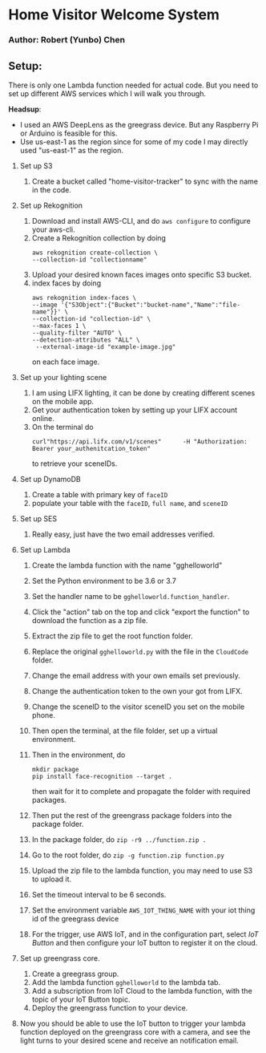 # Home Visitor Welcome System
### Author: Robert (Yunbo) Chen

## Setup: 
There is only one Lambda function needed for actual code. 
But you need to set up different AWS services which I will walk you through.

__Headsup__: 
 * I used an AWS DeepLens as the greegrass device. But any Raspberry Pi or Arduino is feasible for this. 
 * Use us-east-1 as the region since for some of my code I may directly used "us-east-1" as the region.



1. Set up S3   
    1. Create a bucket called "home-visitor-tracker" to sync with the name in the code.
    
4. Set up Rekognition
    1. Download and install AWS-CLI, and do `aws configure` to configure your aws-cli.
    2. Create a Rekognition collection by doing 
        ```
        aws rekognition create-collection \
        --collection-id "collectionname"
        ```
    3. Upload your desired known faces images onto specific S3 bucket.
    4. index faces by doing 
        ```
        aws rekognition index-faces \
        --image '{"S3Object":{"Bucket":"bucket-name","Name":"file-name"}}' \
        --collection-id "collection-id" \
        --max-faces 1 \
        --quality-filter "AUTO" \
        --detection-attributes "ALL" \
         --external-image-id "example-image.jpg" 
        ```
        on each face image.

5. Set up your lighting scene  
    1. I am using LIFX lighting, it can be done by creating different scenes on the mobile app.
    2. Get your authentication token by setting up your LIFX account online.
    2. On the terminal do 
        ```
        curl"https://api.lifx.com/v1/scenes"      -H "Authorization: Bearer your_authenitcation_token"
        ```
        to retrieve your sceneIDs.
5. Set up DynamoDB  
    1. Create a table with primary key of `faceID`
    2. populate your table with the `faceID`, `full name`, and `sceneID`

7. Set up SES
    1. Really easy, just have the two email addresses verified.

1. Set up Lambda 
    1. Create the lambda function with the name "gghelloworld" 

    1. Set the Python environment to be 3.6 or 3.7

    2. Set the handler name to be `gghelloworld.function_handler`.

    3. Click the "action" tab on the top and click "export the function" to download the function as a zip file.

    4. Extract the zip file to get the root function folder.

    5. Replace the original `gghelloworld.py` with the file in the `CloudCode` folder.

    6. Change the email address with your own emails set previously.

    7. Change the authentication token to the own your got from LIFX.

    8. Change the sceneID to the visitor sceneID you set on the mobile phone.

    6. Then open the terminal, at the file folder, set up a virtual environment.

    7. Then in the environment, do 

        ```
        mkdir package
        pip install face-recognition --target .
        ```

        then wait for it to complete and propagate the folder with required packages.

    8. Then put the rest of the greengrass package folders into the package folder.

    9. In the package folder, do `zip -r9 ../function.zip .`

    10. Go to the root folder, do `zip -g function.zip function.py`

    11. Upload the zip file to the lambda function, you may need to use S3 to upload it.
    12. Set the timeout interval to be 6 seconds.
    13. Set the environment variable `AWS_IOT_THING_NAME` with your iot thing id of the greegrass device
    13. For the trigger, use AWS IoT, and in the configuration part, select *IoT Button* and then configure your IoT button to register it on the cloud.

2. Set up greengrass core. 
    1. Create a greegrass group.
    2. Add the lambda function `gghelloworld` to the lambda tab.
    3. Add a subscription from IoT Cloud to the lambda function, with the topic of your IoT Button topic.
    4. Deploy the greengrass function to your device.
    
7. Now you should be able to use the IoT button to trigger your lambda function deployed on the greengrass core with a camera, and see the light turns to your desired scene and receive an notification email. 